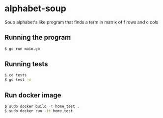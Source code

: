 # alphabet-soup
Soup alphabet's like program that finds a term in matrix of f rows and c cols

## Running the program

``` bash
$ go run main.go
```
## Running tests

``` bash
$ cd tests
$ go test -v
```

## Run docker image

``` bash
$ sudo docker build -t home_test .
$ sudo docker run -it home_test
```